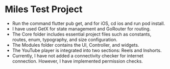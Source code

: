 # Miles Test Project
- Run the command flutter pub get, and for iOS, cd ios and run pod install.
- I have used GetX for state management and GoRouter for routing.
- The Core folder includes essential project files such as constants, routes, enum, typography, and     size configuration.
- The Modules folder contains the UI, Controller, and widgets.
- The YouTube player is integrated into two sections: Reels and Inshorts.
- Currently, I have not added a connectivity checker for internet connection. However, I have implemented permission checks.